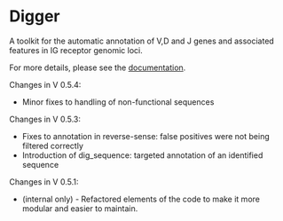 # Digger
A toolkit for the automatic annotation of V,D and J genes and associated features in IG receptor genomic loci.

For more details, please see the [documentation](https://williamdlees.github.io/digger/index.html).

Changes in V 0.5.4:
- Minor fixes to handling of non-functional sequences

Changes in V 0.5.3:
- Fixes to annotation in reverse-sense: false positives were not being filtered correctly
- Introduction of dig_sequence: targeted annotation of an identified sequence

Changes in V 0.5.1:
- (internal only) - Refactored elements of the code to make it more modular and easier to maintain.
